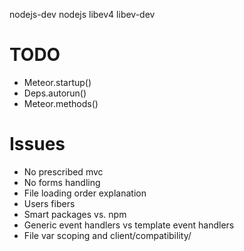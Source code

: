 nodejs-dev nodejs libev4 libev-dev


TODO
=====
* Meteor.startup()
* Deps.autorun()
* Meteor.methods()

Issues
=======
* No prescribed mvc
* No forms handling
* File loading order explanation
* Users fibers
* Smart packages vs. npm
* Generic event handlers vs template event handlers
* File var scoping and client/compatibility/